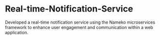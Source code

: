 # Real-time-Notification-Service
Developed a real-time notification service using the Nameko microservices framework to enhance user engagement and communication within a web application.
